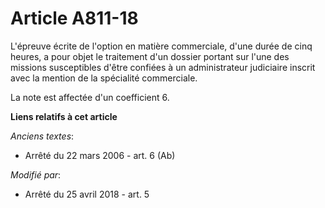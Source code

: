 # Article A811-18

L'épreuve écrite de l'option en matière commerciale, d'une durée de cinq heures, a pour objet le traitement d'un dossier
portant sur l'une des missions susceptibles d'être confiées à un administrateur judiciaire inscrit avec la mention de la
spécialité commerciale.

La note est affectée d'un coefficient 6.

**Liens relatifs à cet article**

_Anciens textes_:

  - Arrêté du 22 mars 2006 - art. 6 (Ab)

_Modifié par_:

  - Arrêté du 25 avril 2018 - art. 5
